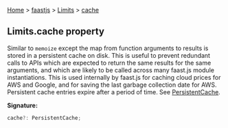 [Home](./index) &gt; [faastjs](./faastjs.md) &gt; [Limits](./faastjs.limits.md) &gt; [cache](./faastjs.limits.cache.md)

## Limits.cache property

Similar to `memoize` except the map from function arguments to results is stored in a persistent cache on disk. This is useful to prevent redundant calls to APIs which are expected to return the same results for the same arguments, and which are likely to be called across many faast.js module instantiations. This is used internally by faast.js for caching cloud prices for AWS and Google, and for saving the last garbage collection date for AWS. Persistent cache entries expire after a period of time. See [PersistentCache](./faastjs.persistentcache.md)<!-- -->.

<b>Signature:</b>

```typescript
cache?: PersistentCache;
```
